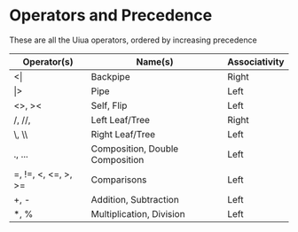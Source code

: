 # Operators and Precedence

These are all the Uiua operators, ordered by increasing precedence

| Operator(s)         | Name(s)                         | Associativity |
| ------------------- | ------------------------------- | ------------- |
| <\|                 | Backpipe                        | Right         |
| \|>                 | Pipe                            | Left          |
| <>, ><              | Self, Flip                      | Left          |
| /, //,              | Left Leaf/Tree                  | Right         |
| \\, \\\\            | Right Leaf/Tree                 | Left          |
| ., ...              | Composition, Double Composition | Left          |
| =, !=, <, <=, >, >= | Comparisons                     | Left          |
| +, -                | Addition, Subtraction           | Left          |
| *, %                | Multiplication, Division        | Left          |
